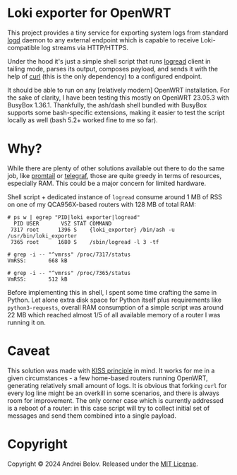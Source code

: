 # Loki exporter for OpenWRT

This project provides a tiny service for exporting system logs from standard
[logd](https://openwrt.org/docs/guide-user/base-system/log.essentials#logd) daemon
to any external endpoint which is capable to receive Loki-compatible log streams
via HTTP/HTTPS.

Under the hood it's just a simple shell script that runs
[logread](https://openwrt.org/docs/guide-user/base-system/log.essentials#logread) client
in tailing mode, parses its output, composes payload, and sends it with the help
of [curl](https://curl.se) (this is the only dependency) to a configured endpoint.

It should be able to run on any [relatively modern] OpenWRT installation.
For the sake of clarity, I have been testing this mostly on OpenWRT 23.05.3 with BusyBox 1.36.1.
Thankfully, the ash/dash shell bundled with BusyBox supports some bash-specific extensions,
making it easier to test the script locally as well (bash 5.2+ worked fine to me so far).

# Why?

While there are plenty of other solutions available out there to do the same job, like
[promtail](https://grafana.com/docs/loki/latest/send-data/promtail/) or
[telegraf](https://github.com/influxdata/telegraf),
those are quite greedy in terms of resources, especially RAM.
This could be a major concern for limited hardware.

Shell script + dedicated instance of `logread` consume around 1 MB of RSS on one of my
QCA956X-based routers with 128 MB of total RAM:
```
# ps w | egrep "PID|loki_exporter|logread"
  PID USER       VSZ STAT COMMAND
 7317 root      1396 S    {loki_exporter} /bin/ash -u /usr/bin/loki_exporter
 7365 root      1680 S    /sbin/logread -l 3 -tf

# grep -i -- "^vmrss" /proc/7317/status
VmRSS:	     668 kB

# grep -i -- "^vmrss" /proc/7365/status
VmRSS:	     512 kB
```

Before implementing this in shell, I spent some time crafting the same in Python.
Let alone extra disk space for Python itself plus requirements like `python3-requests`,
overall RAM consumption of a simple script was around 22 MB which reached almost 1/5
of all available memory of a router I was running it on.

# Caveat

This solution was made with [KISS principle](https://en.wikipedia.org/wiki/KISS_principle) in mind.
It works for me in a given circumstances - a few home-based routers running OpenWRT, generating
relatively small amount of logs.
It is obvious that forking `curl` for every log line might be an overkill in some scenarios,
and there is always room for improvement.
The only corner case which is currently addressed is a reboot of a router: in this case
script will try to collect initial set of messages and send them combined into a single
payload.

# Copyright

Copyright © 2024 Andrei Belov. Released under the [MIT License](LICENSE).
